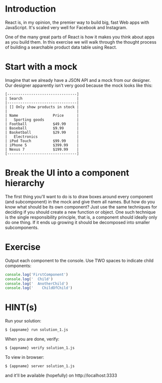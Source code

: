 # Introduction

React is, in my opinion, the premier way to build big, fast Web apps with JavaScript. It's scaled very well for Facebook and Instagram.

One of the many great parts of React is how it makes you think about apps as you build them. In this exercise we will walk through the thought process of building a searchable product data table using React.

# Start with a mock

Imagine that we already have a JSON API and a mock from our designer. Our designer apparently isn't very good because the mock looks like this:

    [--------------------------------]
    | Search                         |
    |--------------------------------|
    | [] Only show products in stock |
    |                                |
    | Name                Price      |
    |   Sporting goods               |
    | Football            $49.99     |
    | Baseball            $9.99      |
    | Basketball          $29.99     |
    |   Electronics                  |
    | iPod Touch          $99.99     |
    | iPhone 5            $399.99    |
    | Nexus 7             $199.99    |
    [--------------------------------]

# Break the UI into a component hierarchy

The first thing you'll want to do is to draw boxes around every component (and subcomponent) in the mock and give them all names. But how do you know what should be its own component? Just use the same techniques for deciding if you should create a new function or object. One such technique is the single responsibility principle, that is, a component should ideally only do one thing. If it ends up growing it should be decomposed into smaller subcomponents.

# Exercise

Output each component to the console. Use TWO spaces to indicate child components:

```js
console.log('FirstComponent')
console.log('  Child')
console.log('  AnotherChild')
console.log('    ChildOfChild')
```

# HINT(s)

Run your solution:

```sh
$ {appname} run solution_1.js
```

When you are done, verify:

```sh
$ {appname} verify solution_1.js
```

To view in browser:
```sh
$ {appname} server solution_1.js
```
and it'll be available (hopefully) on http://localhost:3333